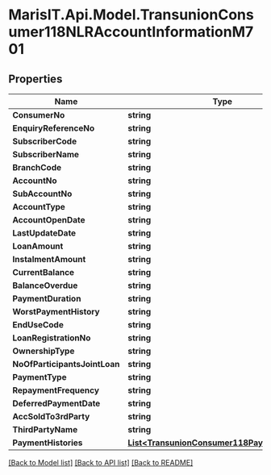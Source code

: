 
# MarisIT.Api.Model.TransunionConsumer118NLRAccountInformationM701

## Properties

Name | Type | Description | Notes
------------ | ------------- | ------------- | -------------
**ConsumerNo** | **string** |  | [optional] 
**EnquiryReferenceNo** | **string** |  | [optional] 
**SubscriberCode** | **string** |  | [optional] 
**SubscriberName** | **string** |  | [optional] 
**BranchCode** | **string** |  | [optional] 
**AccountNo** | **string** |  | [optional] 
**SubAccountNo** | **string** |  | [optional] 
**AccountType** | **string** |  | [optional] 
**AccountOpenDate** | **string** |  | [optional] 
**LastUpdateDate** | **string** |  | [optional] 
**LoanAmount** | **string** |  | [optional] 
**InstalmentAmount** | **string** |  | [optional] 
**CurrentBalance** | **string** |  | [optional] 
**BalanceOverdue** | **string** |  | [optional] 
**PaymentDuration** | **string** |  | [optional] 
**WorstPaymentHistory** | **string** |  | [optional] 
**EndUseCode** | **string** |  | [optional] 
**LoanRegistrationNo** | **string** |  | [optional] 
**OwnershipType** | **string** |  | [optional] 
**NoOfParticipantsJointLoan** | **string** |  | [optional] 
**PaymentType** | **string** |  | [optional] 
**RepaymentFrequency** | **string** |  | [optional] 
**DeferredPaymentDate** | **string** |  | [optional] 
**AccSoldTo3rdParty** | **string** |  | [optional] 
**ThirdPartyName** | **string** |  | [optional] 
**PaymentHistories** | [**List&lt;TransunionConsumer118PaymentHistory&gt;**](TransunionConsumer118PaymentHistory.md) |  | [optional] 

[[Back to Model list]](../README.md#documentation-for-models)
[[Back to API list]](../README.md#documentation-for-api-endpoints)
[[Back to README]](../README.md)

